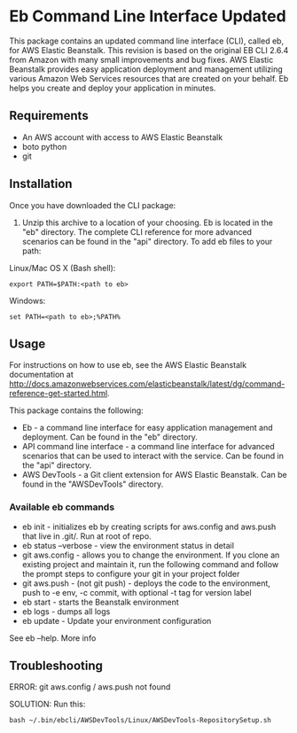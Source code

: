 Eb Command Line Interface Updated
===============

This package contains an updated command line interface (CLI), called eb, for AWS Elastic Beanstalk. 
This revision is based on the original EB CLI 2.6.4 from Amazon with many small improvements and bug fixes. 
AWS Elastic Beanstalk provides easy application deployment and management utilizing various Amazon 
Web Services resources that are created on your behalf. Eb helps you create and deploy your application 
in minutes.

Requirements
-----

* An AWS account with access to AWS Elastic Beanstalk
* boto python
* git

Installation
-----

Once you have downloaded the CLI package:

1) Unzip this archive to a location of your choosing. Eb is located in the "eb" directory. The complete CLI reference 
for more advanced scenarios can be found in the "api" directory.
To add eb files to your path:

Linux/Mac OS X (Bash shell):

    export PATH=$PATH:<path to eb>

Windows:

    set PATH=<path to eb>;%PATH%

Usage
-----

For instructions on how to use eb, see the AWS Elastic Beanstalk documentation at 
http://docs.amazonwebservices.com/elasticbeanstalk/latest/dg/command-reference-get-started.html.

This package contains the following:
* Eb - a command line interface for easy application management and deployment. Can be found in the "eb" directory.
* API command line interface - a command line interface for advanced scenarios that can be used to interact with the service. Can be found in the "api" directory.
* AWS DevTools - a Git client extension for AWS Elastic Beanstalk. Can be found in the "AWSDevTools" directory.

### Available eb commands
* eb init - initializes eb by creating scripts for aws.config and aws.push that live in .git/. Run at root of repo.
* eb status –verbose - view the environment status in detail
* git aws.config - allows you to change the environment. If you clone an existing project and maintain it, run the following command and follow the prompt steps to configure your git in your project folder
* git aws.push - (not git push) - deploys the code to the environment, push to -e env, -c commit, with optional -t tag for version label
* eb start - starts the Beanstalk environment
* eb logs - dumps all logs
* eb update - Update your environment configuration

See eb –help. More info

Troubleshooting
-----

ERROR: git aws.config / aws.push not found

SOLUTION: Run this:

    bash ~/.bin/ebcli/AWSDevTools/Linux/AWSDevTools-RepositorySetup.sh 
